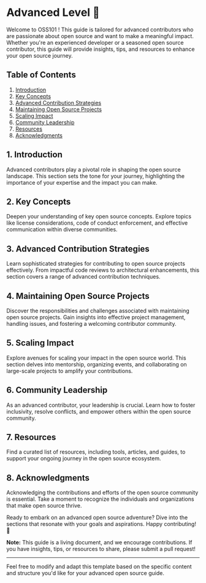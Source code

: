 # Advanced Level 🚀

Welcome to OSS101 ! This guide is tailored for advanced contributors who are passionate about open source and want to make a meaningful impact. Whether you're an experienced developer or a seasoned open source contributor, this guide will provide insights, tips, and resources to enhance your open source journey.

## Table of Contents

1. [Introduction](#introduction)
2. [Key Concepts](#key-concepts)
3. [Advanced Contribution Strategies](#advanced-contribution-strategies)
4. [Maintaining Open Source Projects](#maintaining-open-source-projects)
5. [Scaling Impact](#scaling-impact)
6. [Community Leadership](#community-leadership)
7. [Resources](#resources)
8. [Acknowledgments](#acknowledgments)

## 1. Introduction

Advanced contributors play a pivotal role in shaping the open source landscape. This section sets the tone for your journey, highlighting the importance of your expertise and the impact you can make.

## 2. Key Concepts

Deepen your understanding of key open source concepts. Explore topics like license considerations, code of conduct enforcement, and effective communication within diverse communities.

## 3. Advanced Contribution Strategies

Learn sophisticated strategies for contributing to open source projects effectively. From impactful code reviews to architectural enhancements, this section covers a range of advanced contribution techniques.

## 4. Maintaining Open Source Projects

Discover the responsibilities and challenges associated with maintaining open source projects. Gain insights into effective project management, handling issues, and fostering a welcoming contributor community.

## 5. Scaling Impact

Explore avenues for scaling your impact in the open source world. This section delves into mentorship, organizing events, and collaborating on large-scale projects to amplify your contributions.

## 6. Community Leadership

As an advanced contributor, your leadership is crucial. Learn how to foster inclusivity, resolve conflicts, and empower others within the open source community.

## 7. Resources

Find a curated list of resources, including tools, articles, and guides, to support your ongoing journey in the open source ecosystem.

## 8. Acknowledgments

Acknowledging the contributions and efforts of the open source community is essential. Take a moment to recognize the individuals and organizations that make open source thrive.

Ready to embark on an advanced open source adventure? Dive into the sections that resonate with your goals and aspirations. Happy contributing! 🌟

**Note:** This guide is a living document, and we encourage contributions. If you have insights, tips, or resources to share, please submit a pull request!

---

Feel free to modify and adapt this template based on the specific content and structure you'd like for your advanced open source guide.
